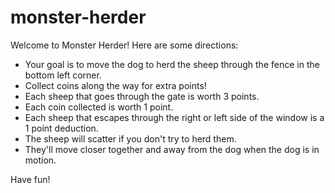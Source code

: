 # monster-herder

Welcome to Monster Herder!  Here are some directions:
- Your goal is to move the dog to herd the sheep through the fence in the bottom left corner.
- Collect coins along the way for extra points!
- Each sheep that goes through the gate is worth 3 points.
- Each coin collected is worth 1 point.
- Each sheep that escapes through the right or left side of the window is a 1 point deduction.
- The sheep will scatter if you don't try to herd them.
- They'll move closer together and away from the dog when the dog is in motion.

Have fun!
